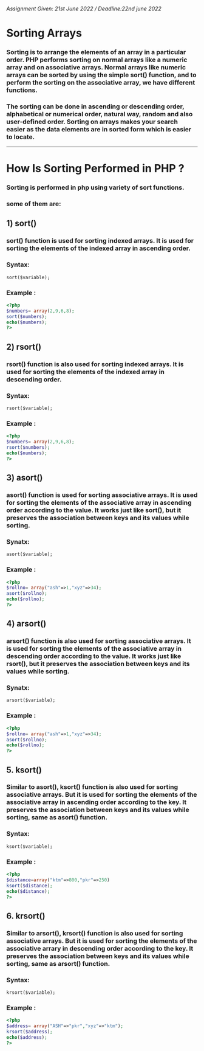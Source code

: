 ###### Assignment Given: 21st June 2022 / Deadline:22nd june 2022

 # Sorting Arrays
 ### Sorting is to arrange the elements of an array in a particular order. PHP performs sorting on normal arrays like a numeric array and on associative arrays. Normal arrays like numeric arrays can be sorted by using the simple sort() function, and to perform the sorting on the associative array, we have different functions.

### The sorting can be done in ascending or descending order, alphabetical or numerical order, natural way, random and also user-defined order. Sorting on arrays makes your search easier as the data elements are in sorted form which is easier to locate.

---

# How Is Sorting Performed in PHP ?
### Sorting is performed in php using variety of sort functions.
### some of them are:

## 1) sort()
### sort() function is used for sorting indexed arrays. It is used for sorting the elements of the indexed array in ascending order.
### Syntax:
`sort($variable);`
### Example :
```PHP
<?php
$numbers= array(2,9,6,8);
sort($numbers);
echo($numbers);
?>
```
## 2) rsort()
### rsort() function is also used for sorting indexed arrays. It is used for sorting the elements of the indexed array in descending order.
### Syntax:
`rsort($variable);`
### Example :
```PHP
<?php
$numbers= array(2,9,6,8);
rsort($numbers);
echo($numbers);
?>
```
## 3) asort()
### asort() function is used for sorting associative arrays. It is used for sorting the elements of the associative array in ascending order according to the value. It works just like sort(), but it preserves the association between keys and its values while sorting.
### Synatx:
`asort($variable);`
### Example :
```PHP
<?php
$rollno= array("ash"=>1,"xyz"=>34);
asort($rollno);
echo($rollno);
?>
```

## 4) arsort()
### arsort() function is also used for sorting associative arrays. It is used for sorting the elements of the associative array in descending order according to the value. It works just like rsort(), but it preserves the association between keys and its values while sorting.
### Synatx:
`arsort($variable);`
### Example :
```PHP
<?php
$rollno= array("ash"=>1,"xyz"=>34);
asort($rollno);
echo($rollno);
?>
```
## 5. ksort()
### Similar to asort(), ksort() function is also used for sorting associative arrays. But it is used for sorting the elements of the associative array in ascending order according to the key. It preserves the association between keys and its values while sorting, same as asort() function.
### Syntax:
`ksort($variable);`
### Example :
```PHP
<?php
$distance=array("ktm"=>800,"pkr"=>250)
ksort($distance);
echo($distance);
?>
```

## 6. krsort()
### Similar to arsort(), krsort() function is also used for sorting associative arrays. But it is used for sorting the elements of the associative arrary in descending order according to the key. It preserves the association between keys and its values while sorting, same as arsort() function.
### Syntax:
`krsort($variable);`
### Example :
```PHP
<?php
$address= array("ASH"=>"pkr","xyz"=>"ktm");
krsort($address);
echo($address);
?>
```


